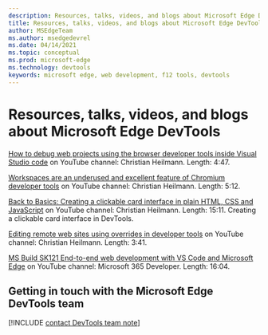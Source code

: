 ```yaml
---  
description: Resources, talks, videos, and blogs about Microsoft Edge DevTools  
title: Resources, talks, videos, and blogs about Microsoft Edge DevTools
author: MSEdgeTeam  
ms.author: msedgedevrel  
ms.date: 04/14/2021  
ms.topic: conceptual  
ms.prod: microsoft-edge  
ms.technology: devtools  
keywords: microsoft edge, web development, f12 tools, devtools  
---  
```

# Resources, talks, videos, and blogs about Microsoft Edge DevTools

[How to debug web projects using the browser developer tools inside Visual Studio code](https://www.youtube.com/watch?v=yNJNLqHj92c) on YouTube channel: Christian Heilmann.  Length: 4:47.
<!-- todo: x-link from the VS Code docs -->

[Workspaces are an underused and excellent feature of Chromium developer tools](https://www.youtube.com/watch?v=vnllofRsx8o) on YouTube channel: Christian Heilmann.  Length: 5:12.

[Back to Basics: Creating a clickable card interface in plain HTML, CSS and JavaScript](https://www.youtube.com/watch?v=T-71Yaz7B1I) on YouTube channel: Christian Heilmann.  Length: 15:11. Creating a clickable card interface in DevTools.

[Editing remote web sites using overrides in developer tools](https://www.youtube.com/watch?v=i7Sdq4av8d4) on YouTube channel: Christian Heilmann.  Length: 3:41.

[MS Build SK121 End-to-end web development with VS Code and Microsoft Edge](https://www.youtube.com/watch?v=EvbZ9svD3DA) on YouTube channel: Microsoft 365 Developer.  Length: 16:04.  

<!-- ## See also  

*   [Resources, talks, videos, and blogs about Microsoft Edge WebView 2](../webview2/resources.md) -->

## Getting in touch with the Microsoft Edge DevTools team  

[!INCLUDE [contact DevTools team note](./includes/contact-devtools-team-note.md)]  

<!-- links -->  


